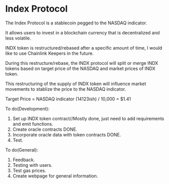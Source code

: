 # Index Protocol

The Index Protocol is a stablecoin pegged to the NASDAQ indicator. 

It allows users to invest in a blockchain currency that is decentralized and less volatile. 

INDX token is restructured/rebased after a specific amount of time, I would like to use Chainlink Keepers in the future.

During this restructure/rebase, the INDX protocol will split or merge INDX tokens based on target price of the NASDAQ and market prices of INDX token.

This restructuring of the supply of INDX token will influence market movements to stablize the price to the NASDAQ indicator. 

Target Price = NASDAQ indicator (14123ish) / 10,000 = $1.41 

To do(Development):
1. Set up INDX token contract//Mostly done, just need to add requirements and emit functions.
2. Create oracle contracts DONE.
3. Incorporate oracle data with token contracts DONE.
4. Test.

To do(General):
1. Feedback.
2. Testing with users.
3. Test gas prices.
4. Create webpage for general information.
